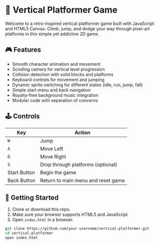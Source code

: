 # 🧗 Vertical Platformer Game

Welcome to a retro-inspired vertical platformer game built with JavaScript and HTML5 Canvas. Climb, jump, and dodge your way through pixel-art platforms in this simple yet addictive 2D game.

## 🎮 Features

- Smooth character animation and movement  
- Scrolling camera for vertical level progression  
- Collision detection with solid blocks and platforms  
- Keyboard controls for movement and jumping  
- Dynamic sprite switching for different states (idle, run, jump, fall)  
- Simple start menu and back navigation  
- Royalty-free background music integration  
- Modular code with separation of concerns  

## 🕹 Controls

| Key | Action       |
|-----|--------------|
| `W` | Jump         |
| `A` | Move Left    |
| `D` | Move Right   |
| `S` | Drop through platforms (optional) |
| Start Button | Begin the game |
| Back Button  | Return to main menu and reset game |

## 🚀 Getting Started

1. Clone or download this repo.
2. Make sure your browser supports HTML5 and JavaScript.
3. Open `index.html` in a browser.

```bash
git clone https://github.com/your-username/vertical-platformer.git
cd vertical-platformer
open index.html

